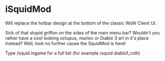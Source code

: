 # iSquidMod

Will replace the hotbar design at the bottom of the classic WoW Client UI.

Sick of that stupid griffon on the sides of the main menu bar?
Wouldn't you rather have a cool looking octupus, murloc or Diablo 3 art in it's place instead?
Well, look no further cause the SquidMod is here!

Type /squid ingame for a full list (for example /squid diablo1_roth)
